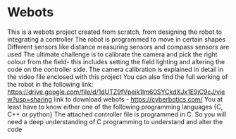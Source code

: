 # Webots
This is a webots project created from scratch, from designing the robot to integrating a controller
The robot is programmed to move in certain shapes
Different sensors like distance measuring sensors and compass sensors are used
The ultimate challenge is to calibrate the camera and pick the right colour from the field- this includes setting the field lighting and altering the code on the controller side.
The camera calibration is explained in detail in the video file enclosed with this project
You can also find the full working of the robot in the following link: https://drive.google.com/file/d/1dUTZ9fVpeik1Im60SYCkdXJx1E9iC9cJ/view?usp=sharing
link to download webots - https://cyberbotics.com/
You  at least have to know either one of the following programming languages {C, C++ or python}
The attached controller file is programmed in C. So you will need a deep understanding of C programming to understand and alter the code
